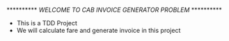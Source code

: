 ********** *WELCOME TO CAB INVOICE GENERATOR PROBLEM* **********




* This is a TDD Project
* We will calculate fare and generate invoice in this project

